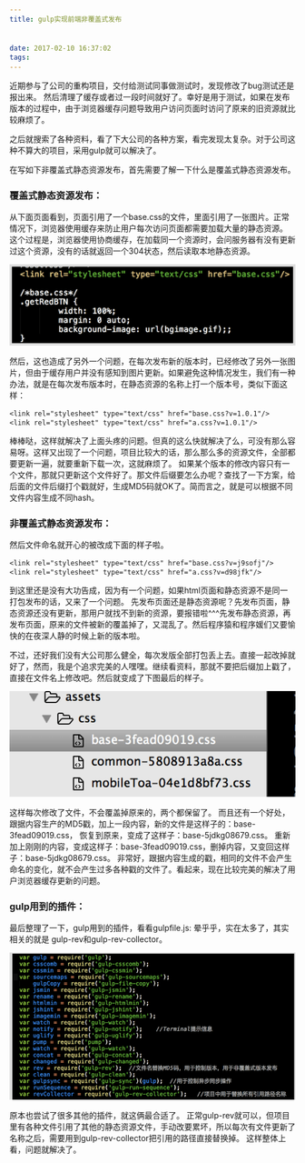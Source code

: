 ```yaml
---
title: gulp实现前端非覆盖式发布


date: 2017-02-10 16:37:02
tags:
---
```


近期参与了公司的重构项目，交付给测试同事做测试时，发现修改了bug测试还是报出来。 然后清理了缓存或者过一段时间就好了。幸好是用于测试，如果在发布版本的过程中，由于浏览器缓存问题导致用户访问页面时访问了原来的旧资源就比较麻烦了。

之后就搜索了各种资料，看了下大公司的各种方案，看完发现太复杂。对于公司这种不算大的项目，采用gulp就可以解决了。

在写如下非覆盖式静态资源发布，首先需要了解一下什么是覆盖式静态资源发布。

### 覆盖式静态资源发布：

从下面页面看到，页面引用了一个base.css的文件，里面引用了一张图片。正常情况下，浏览器使用缓存来防止用户每次访问页面都需要加载大量的静态资源。 这个过程是，浏览器使用协商缓存，在加载同一个资源时，会问服务器有没有更新过这个资源，没有的话就返回一个304状态，然后读取本地静态资源。

![43](/img/gulp实现前端非覆盖式发布/1.png)

然后，这也造成了另外一个问题，在每次发布新的版本时，已经修改了另外一张图片，但由于缓存用户并没有感知到图片更新。如果避免这种情况发生，我们有一种办法，就是在每次发布版本时，在静态资源的名称上打一个版本号，类似下面这样：

	<link rel="stylesheet" type="text/css" href="base.css?v=1.0.1"/>
	<link rel="stylesheet" type="text/css" href="a.css?v=1.0.1"/>

棒棒哒，这样就解决了上面头疼的问题。但真的这么快就解决了么，可没有那么容易呀。这样又出现了一个问题，项目比较大的话，那么那么多的资源文件，全部都要更新一遍，就要重新下载一次，这就麻烦了。 如果某个版本的修改内容只有一个文件，那就只更新这个文件好了。那文件后缀要怎么办呢？查找了一下方案，给后面的文件后缀打个戳就好，生成MD5码就OK了。简而言之，就是可以根据不同文件内容生成不同hash。

### 非覆盖式静态资源发布：

然后文件命名就开心的被改成下面的样子啦。

	<link rel="stylesheet" type="text/css" href="base.css?v=j9sofj"/>
	<link rel="stylesheet" type="text/css" href="a.css?v=d98jfk"/>


到这里还是没有大功告成，因为有一个问题，如果html页面和静态资源不是同一打包发布的话，又来了一个问题。 先发布页面还是静态资源呢？先发布页面，静态资源还没有更新，那用户就找不到新的资源，要报错啦^^^先发布静态资源，再发布页面，原来的文件被新的覆盖掉了，又混乱了。然后程序猿和程序媛们又要愉快的在夜深人静的时候上新的版本啦。

不过，还好我们没有大公司那么健全，每次发版全部打包丢上去。直接一起改掉就好了，然而，我是个追求完美的人嘿嘿。继续看资料，那就不要把后缀加上戳了，直接在文件名上修改吧。然后就变成了下图最后的样子。

![43](/img/gulp实现前端非覆盖式发布/2.png)

这样每次修改了文件，不会覆盖掉原来的，两个都保留了。 而且还有一个好处，跟据内容生产的MD5戳，加上一段内容，新的文件是这样子的：base-3fead09019.css， 恢复到原来，变成了这样子：base-5jdkg08679.css。 重新加上刚刚的内容，变成这样子：base-3fead09019.css，删掉内容，又变回这样子：base-5jdkg08679.css。 非常好，跟据内容生成的戳，相同的文件不会产生命名的变化，就不会产生过多各种戳的文件了。看起来，现在比较完美的解决了用户浏览器缓存更新的问题。

### gulp用到的插件：
最后整理了一下，gulp用到的插件，看看gulpfile.js: 晕乎乎，实在太多了，其实相关的就是 gulp-rev和gulp-rev-collector。

![43](/img/gulp实现前端非覆盖式发布/3.png)

原本也尝试了很多其他的插件，就这俩最合适了。 正常gulp-rev就可以，但项目里有各种文件引用了其他的静态资源文件，手动改要累坏，所以每次有文件更新了名称之后，需要用到gulp-rev-collector把引用的路径直接替换掉。
这样整体上看，问题就解决了。

